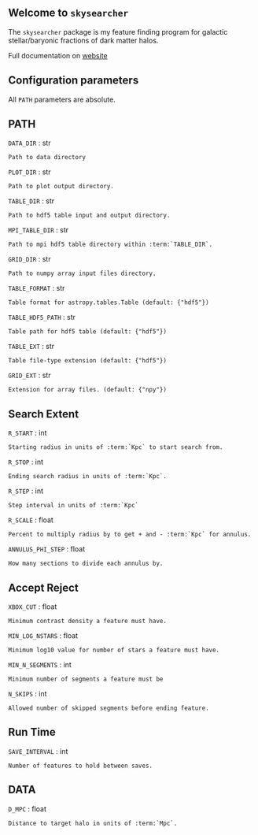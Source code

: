Welcome to `skysearcher`
------------------------
The `skysearcher` package is my feature finding program for galactic stellar/baryonic fractions of dark matter halos.

Full documentation on [website](https://swc2124.github.io/skysearcher/index.html)

Configuration parameters
------------------------
All ``PATH`` parameters are absolute.

PATH
----
``DATA_DIR`` : str
    
    Path to data directory

``PLOT_DIR`` : str
    
    Path to plot output directory.

``TABLE_DIR`` : str
    
    Path to hdf5 table input and output directory.

``MPI_TABLE_DIR`` : str
    
    Path to mpi hdf5 table directory within :term:`TABLE_DIR`.

``GRID_DIR`` : str
    
    Path to numpy array input files directory.

``TABLE_FORMAT`` : str
    
    Table format for astropy.tables.Table (default: {"hdf5"})

``TABLE_HDF5_PATH`` : str
    
    Table path for hdf5 table (default: {"hdf5"})

``TABLE_EXT`` : str
    
    Table file-type extension (default: {"hdf5"})

``GRID_EXT`` : str
    
    Extension for array files. (default: {"npy"})

Search Extent
-------------
``R_START`` : int
    
    Starting radius in units of :term:`Kpc` to start search from.

``R_STOP`` : int
    
    Ending search radius in units of :term:`Kpc`.

``R_STEP`` : int
    
    Step interval in units of :term:`Kpc`

``R_SCALE`` : float
    
    Percent to multiply radius by to get + and - :term:`Kpc` for annulus.

``ANNULUS_PHI_STEP`` : float
    
    How many sections to divide each annulus by.

Accept Reject
-------------
``XBOX_CUT`` : float

    Minimum contrast density a feature must have.

``MIN_LOG_NSTARS`` : float
   
    Minimum log10 value for number of stars a feature must have.

``MIN_N_SEGMENTS`` : int

    Minimum number of segments a feature must be

``N_SKIPS`` : int
 
    Allowed number of skipped segments before ending feature.

Run Time
--------
``SAVE_INTERVAL`` : int
  
    Number of features to hold between saves.

DATA
----
``D_MPC`` : float

    Distance to target halo in units of :term:`Mpc`.